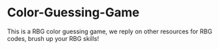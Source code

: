 # Color-Guessing-Game

This is a RBG color guessing game, we reply on other resources for RBG codes, brush up your RBG skills!

